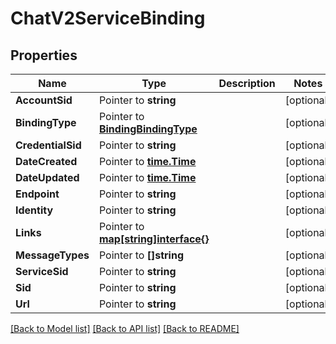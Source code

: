 # ChatV2ServiceBinding

## Properties

Name | Type | Description | Notes
------------ | ------------- | ------------- | -------------
**AccountSid** | Pointer to **string** |  | [optional] 
**BindingType** | Pointer to [**BindingBindingType**](binding_binding_type.md) |  | [optional] 
**CredentialSid** | Pointer to **string** |  | [optional] 
**DateCreated** | Pointer to [**time.Time**](time.Time.md) |  | [optional] 
**DateUpdated** | Pointer to [**time.Time**](time.Time.md) |  | [optional] 
**Endpoint** | Pointer to **string** |  | [optional] 
**Identity** | Pointer to **string** |  | [optional] 
**Links** | Pointer to [**map[string]interface{}**](.md) |  | [optional] 
**MessageTypes** | Pointer to **[]string** |  | [optional] 
**ServiceSid** | Pointer to **string** |  | [optional] 
**Sid** | Pointer to **string** |  | [optional] 
**Url** | Pointer to **string** |  | [optional] 

[[Back to Model list]](../README.md#documentation-for-models) [[Back to API list]](../README.md#documentation-for-api-endpoints) [[Back to README]](../README.md)


